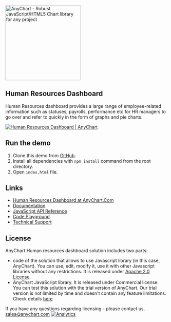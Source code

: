 [<img src="https://cdn.anychart.com/images/logo-transparent-segoe.png?2" width="234px" alt="AnyChart - Robust JavaScript/HTML5 Chart library for any project">](https://www.anychart.com)

## Human Resources Dashboard
Human Resources dashboard provides a large range of employee-related information such as statuses, payrolls, performance etc for HR managers to go over and refer to quickly in the form of graphs and pie charts.

[<img src="http://static.anychart.com/images/github/human-resources.png" alt="Human Resources Dashboard | AnyChart">](https://www.anychart.com/solutions/human-resources-dashboard/)

## Run the demo 
1) Clone this demo from [GitHub](https://github.com/anychart-solutions/human-resources-dashboard).
2) Install all dependencies with `npm install` command from the root directory.
3) Open `index.html` file.

## Links
* [Human Resources Dashboard at AnyChart.Com](https://www.anychart.com/solutions/human-resources-dashboard/)
* [Documentation](https://docs.anychart.com)
* [JavaScript API Reference](https://api.anychart.com)
* [Code Playground](https://playground.anychart.com)
* [Technical Support](https://www.anychart.com/support)

## License
AnyChart Human resources dashboard solution includes two parts:
- code of the solution that allows to use Javascript library (in this case, AnyChart). 
You can use, edit, modify it, use it with other Javascript libraries without any 
restrictions. It is released under [Apache 2.0 License](LICENSE).
- AnyChart JavaScript library. It is released under Commercial license. 
You can test this solution with the trial version of AnyChart. 
Our trial version is not limited by time and doesn't contain any feature limitations. 
Check details [here](https://www.anychart.com/buy/) 

If you have any questions regarding licensing - please contact us. <sales@anychart.com>
[![Analytics](https://ga-beacon.appspot.com/UA-228820-4/Solutions/human-resources-dashboard?pixel&useReferer)](https://github.com/igrigorik/ga-beacon)

